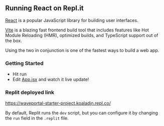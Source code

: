 ## Running React on Repl.it

[React](https://reactjs.org/) is a popular JavaScript library for building user interfaces.

[Vite](https://vitejs.dev/) is a blazing fast frontend build tool that includes features like Hot Module Reloading (HMR), optimized builds, and TypeScript support out of the box.

Using the two in conjunction is one of the fastest ways to build a web app.

### Getting Started
- Hit run
- Edit [App.jsx](#src/App.jsx) and watch it live update!

### Replit deployed link
https://waveportal-starter-project.koaladjn.repl.co/

By default, Replit runs the `dev` script, but you can configure it by changing the `run` field in the `.replit` file.
